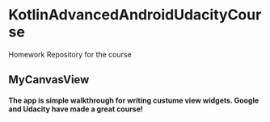 # KotlinAdvancedAndroidUdacityCourse
Homework Repository for the course
## MyCanvasView
#### The app is simple walkthrough for writing custume view widgets. Google and Udacity have made a great course!
